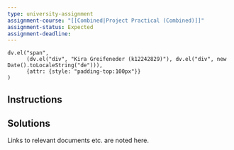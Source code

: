```yaml
---
type: university-assignment
assignment-course: "[[Combined|Project Practical (Combined)]]"
assignment-status: Expected
assignment-deadline: 
---
```

```dataviewjs
dv.el("span", 
	  (dv.el("div", "Kira Greifeneder (k12242829)"), dv.el("div", new Date().toLocaleString("de"))),
	  {attr: {style: "padding-top:100px"}}
)
```

## Instructions

## Solutions

Links to relevant documents etc. are noted here.